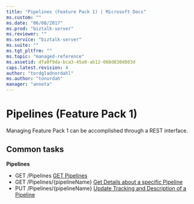 ```yaml
---
title: "Pipelines (Feature Pack 1) | Microsoft Docs"
ms.custom: ""
ms.date: "06/08/2017"
ms.prod: "biztalk-server"
ms.reviewer: ""
ms.service: "biztalk-server"
ms.suite: ""
ms.tgt_pltfrm: ""
ms.topic: "managed-reference"
ms.assetid: dfa0f9da-bca3-45a9-ab12-068d830d083d
caps.latest.revision: 4
author: "tordgladnordahl"
ms.author: "tonordah"
manager: "anneta"
---
```

# Pipelines (Feature Pack 1)
Managing Feature Pack 1 can be accomplished through a REST interface.  

Common tasks
---

**Pipelines**
- GET /Pipelines [GET Pipelines](../feature-pack-1/get-pipelines.md)
- GET /Pipelines/{pipelineName} [Get Details about a specific Pipeline](../feature-pack-1/get-details-about-a-specific-pipeline.md)
- PUT /Pipelines/{pipelineName} [Update Tracking and Description of a Pipeline](../feature-pack-1/update-tracking-and-description-of-a-pipeline.md) 

